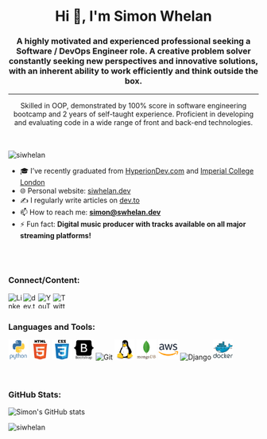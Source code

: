 <div align="center">

<h1>Hi 👋, I'm Simon Whelan</h1>

### A highly motivated and experienced professional seeking a Software / DevOps Engineer role. A creative problem solver constantly seeking new perspectives and innovative solutions, with an inherent ability to work efficiently and think outside the box. 
---
Skilled in OOP, demonstrated by 100% score in software engineering bootcamp and 2 years of self-taught experience. Proficient in developing and evaluating code in a wide range of front and back-end technologies.

</div>

<br />
<br />

<img src="https://komarev.com/ghpvc/?username=siwhelan&label=Profile%20views&color=0e75b6&style=flat" alt="siwhelan" />

- 🎓 I’ve recently graduated from [HyperionDev.com](https://www.hyperiondev.com/) and [Imperial College London](https://www.imperial.ac.uk/)
- 🌐 Personal website: [siwhelan.dev](https://siwhelan.dev/)
- ✍️ I regularly write articles on [dev.to](https://dev.to/siwhelan) 
- 📫 How to reach me: **simon@swhelan.dev**
- ⚡ Fun fact: **Digital music producer with tracks available on all major streaming platforms!**

<br />
<br />

### Connect/Content:

[<img align="left" alt="LinkedIn" height="30" width="30" src="https://raw.githubusercontent.com/rahuldkjain/github-profile-readme-generator/master/src/images/icons/Social/linked-in-alt.svg" />][linkedin]
[<img align="left" alt="dev.to" height="30" width="30" src="https://raw.githubusercontent.com/rahuldkjain/github-profile-readme-generator/master/src/images/icons/Social/devto.svg" />][devto]
[<img align="left" alt="YouTube" height="30" width="30" src="https://raw.githubusercontent.com/rahuldkjain/github-profile-readme-generator/master/src/images/icons/Social/youtube.svg" />][youtube]
[<img align="left" alt="Twitter" height="30" width="30" src="https://raw.githubusercontent.com/rahuldkjain/github-profile-readme-generator/master/src/images/icons/Social/twitter.svg" />][twitter]


[linkedin]: https://linkedin.com/in/simon-whelan-053512256
[twitter]: https://twitter.com/siwhelan
[devto]: https://dev.to/siwhelan
[youtube]: https://www.youtube.com/c/si-zb7ni


<br />
<br />

### Languages and Tools:
<div>
<img alt="Python" src="https://raw.githubusercontent.com/devicons/devicon/master/icons/python/python-original-wordmark.svg" width="40" height="40" />
<img alt="HTML5" src="https://raw.githubusercontent.com/devicons/devicon/master/icons/html5/html5-original-wordmark.svg" width="40" height="40" />
<img alt="CSS3" src="https://raw.githubusercontent.com/devicons/devicon/master/icons/css3/css3-original-wordmark.svg" width="40" height="40" />
<img alt="Bootstrap" src="https://raw.githubusercontent.com/devicons/devicon/master/icons/bootstrap/bootstrap-plain-wordmark.svg" width="40" height="40" />
<img alt="Git" src="https://www.vectorlogo.zone/logos/git-scm/git-scm-icon.svg" width="40" height="40" />
<img alt="Linux" src="https://raw.githubusercontent.com/devicons/devicon/master/icons/linux/linux-original.svg" width="40" height="40" />
<img alt="MongoDB" src="https://raw.githubusercontent.com/devicons/devicon/master/icons/mongodb/mongodb-original-wordmark.svg" width="40" height="40" />
<img alt="AWS" src="https://raw.githubusercontent.com/devicons/devicon/master/icons/amazonwebservices/amazonwebservices-original-wordmark.svg" width="40" height="40" />
<img alt="Django" src="https://cdn.worldvectorlogo.com/logos/django.svg" width="40" height="40" />
<img alt="Docker" src="https://raw.githubusercontent.com/devicons/devicon/master/icons/docker/docker-original-wordmark.svg" width="40" height="40" />
</div>


<br />
<br />
  
### GitHub Stats:

![Simon's GitHub stats](https://github-readme-stats.vercel.app/api?username=siwhelan&show_icons=true&theme=default)

<p align="left">
  <img src="https://github-readme-stats.vercel.app/api/top-langs?username=siwhelan&show_icons=true&locale=en&layout=compact" alt="siwhelan" />
</p>
